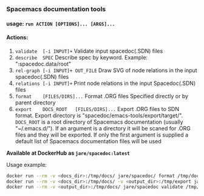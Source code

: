 ### Spacemacs documentation tools

#### usage: `run ACTION [OPTIONS]... [ARGS]...`

####  Actions:
 1. `validate  [-i INPUT]+`                 Validate input spacedoc(.SDN) files
 2. `describe  SPEC`                        Describe spec by keyword. Example: ":spacedoc.data/root"
 3. `rel-graph [-i INPUT]+ OUT_FILE`        Draw SVG of node relations in the input spacedoc(.SDN) files
 4. `relations [-i INPUT]+`                 Print node relations in the input Spacedoc(.SDN) files
 5. `format    [FILES/DIRS]...`             Format .ORG files Specified directly or by parent directory
 6. `export    DOCS_ROOT   [FILES/DIRS]...` Export .ORG files to SDN format. Export directory is "spacedoc/emacs-tools/export/target/". `DOCS_ROOT` is a root directory of Spacemacs documentation (usually "~/.emacs.d/"). If an argument is a directory it will be scaned for .ORG files and they will be exported. If only the first argument is supplied a default list of Spacemacs documentation files will be used

**Available at DockerHub as `jare/spacedoc:latest`**

Usage example:
``` sh
docker run --rm -v <docs_dir>:/tmp/docs/ jare/spacedoc/ format /tmp/docs/
docker run --rm -v <docs_dir>:/tmp/docs/ -v <output_dir>:/tmp/export jare/spacedoc export /tmp/docs/
docker run --rm -v <output_dir>:/tmp/docs/ jare/spacedoc validate /tmp/docs/layers
```
